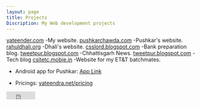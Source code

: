 ```yaml
---
layout: page
title: Projects
Discription: My Web development projects
---
```

[yateender.com](http://yateender.com)
-My website.
[pushkarchawda.com](http://pushkarchawda.com)
-Pushkar's website.
[rahuldhali.org](http://rahuldhali.org)
-Dhali's website.
[csslord.blogspot.com](https://csslord.blogspot.com) 
-Bank preparation blog.
[tweetpur.blogspot.com](https://hamarkhabar.blogspot.com)
-Chhattisgarh News.
[tweetpur.blogspot.com](https://tweetpur.blogspot.com)
-Tech blog
[csitetc.mobie.in](https://csitetc.mobie.in)
-Website for my ET&T batchmates.

- Android app for Pushkar: [App Link](https://github.com/pushkarrr/pushkarrr.github.io/raw/master/PushkarC_1.0.apk)

- Pricings: [yateendra.net/pricing](http://yateendra.net/pricing.html)




<iframe src="https://www.facebook.com/plugins/like.php?href=https%3A%2F%2Ffacebook.com%2Fya3dra&width=76&layout=button_count&action=like&size=small&show_faces=true&share=false&height=21&appId=239992719524816" width="76" height="21" style="border:none;overflow:hidden" scrolling="no" frameborder="0" allowTransparency="true"></iframe>
